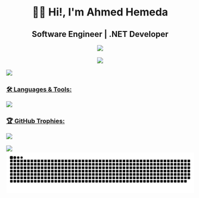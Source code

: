 <h1 align="center">👋🏼 Hi!, I'm Ahmed Hemeda</h1>

<h2 align="center">Software Engineer | .NET Developer</h2>

  <p align="center"> <!-- Google Me -->
    <a href="https://www.google.com.eg/search?q=ahmed+hemeda">
      <img src="https://readme-typing-svg.herokuapp.com/?lines=Visit%20my%20LinkedIn%20Profile;I%20Post%20Insightful%20Content;Follow%20to%20get%20New%20Updates&font=Bold%20Code&center=true&color=30D050&pause=1750&size=21">
  </p>

  <p align="center">
      <img src="https://komarev.com/ghpvc/?username=a-hemeda&color=4010B0" height="40"/>
  </p>

  <p align="left"> 
    <a href="https://www.linkedin.com/in/a-hemeda">
      <img src="https://raw.githubusercontent.com/rahuldkjain/github-profile-readme-generator/master/src/images/icons/Social/linked-in-alt.svg" height="65"/>


<h3 align="left">🛠️ Languages & Tools:</h3>
  <p align="left">
    <img src="https://skillicons.dev/icons?i=cpp,cs,dotnet,html,css,bootstrap,js,git,postman,stackoverflow&perline=11"/>

<h3 align="left">🏆 GitHub Trophies:</h3>
  <p align="left">
      <img src="https://github-profile-trophy.vercel.app/?username=a-hemeda&theme=onestar&row=1&column=7"/>
  </p>
  
  <p align="left">
      <img src="https://github-readme-stats.vercel.app/api/top-langs?username=a-hemeda&layout=compact&langs_count=5&theme=codeSTACKr"/>
    <a/> <!-- Snake -->
      <img src="https://raw.githubusercontent.com/platane/snk/output/github-contribution-grid-snake-dark.svg">
  </p>
